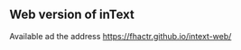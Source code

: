 Web version of inText
---------------------

Available ad the address https://fhactr.github.io/intext-web/
